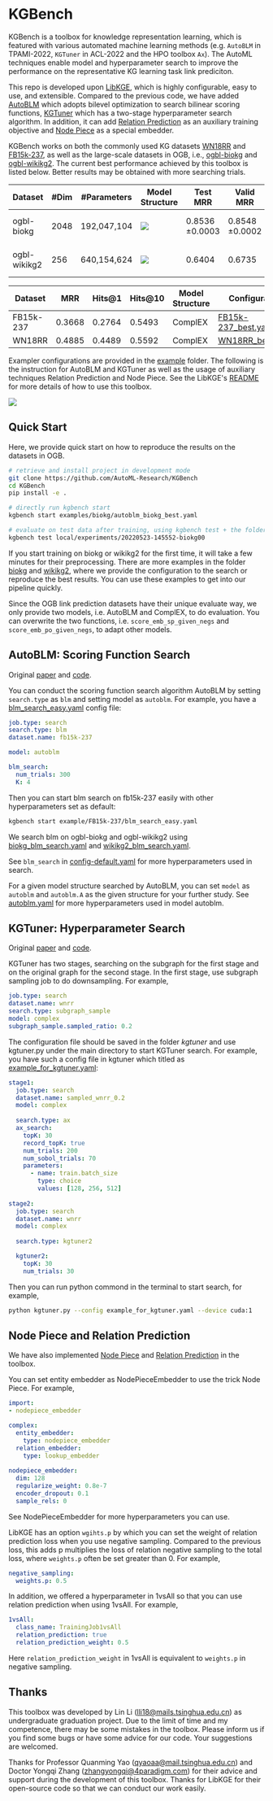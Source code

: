 # KGBench

KGBench is a toolbox for knowledge representation learning, which is featured with various automated machine learning methods (e.g. `AutoBLM` in TPAMI-2022, `KGTuner` in ACL-2022 and the HPO toolbox `Ax`). The AutoML techniques enable model and hyperparameter search to improve the performance on the representative KG learning task link prediciton.

This repo is developed upon [LibKGE](https://github.com/uma-pi1/kge), which is highly configurable, easy to use, and extensible. Compared to the previous code, we have added [AutoBLM](https://ieeexplore.ieee.org/document/9729658) which adopts bilevel optimization to search bilinear scoring functions, [KGTuner](https://aclanthology.org/2022.acl-long.194.pdf) which has a two-stage hyperparameter search algorithm. In addition, it can add [Relation Prediction](https://openreview.net/pdf?id=Qa3uS3H7-Le) as an auxiliary training objective and [Node Piece](https://arxiv.org/abs/2106.12144) as a special embedder.

KGBench works on both the commonly used KG datasets [WN18RR](https://github.com/TimDettmers/ConvE/blob/master/WN18RR.tar.gz) and [FB15k-237](https://www.microsoft.com/en-us/download/details.aspx?id=52312), as well as the large-scale datasets in OGB, i.e., [ogbl-biokg](https://ogb.stanford.edu/docs/linkprop/#ogbl-biokg) and [ogbl-wikikg2](https://ogb.stanford.edu/docs/linkprop/#ogbl-wikikg2). The current best performance achieved by this toolbox is listed below. Better results may be obtained with more searching trials.

| Dataset      | #Dim | #Parameters | Model Structure                                              | Test MRR       | Valid MRR      | Configuration                                          | Hardware         | Mem     |
| ------------ | ---- | ----------- | ------------------------------------------------------------ | -------------- | -------------- | ------------------------------------------------------ | ---------------- | ------- |
| ogbl-biokg   | 2048 | 192,047,104 | ![](./docs/kgbench/blm_biokg.png) | 0.8536 ±0.0003 | 0.8548 ±0.0002 | [biokg_best.yaml](example/biokg/biokg_best.yaml)       | Tesla A100 (80G) | 7687MB  |
| ogbl-wikikg2 | 256  | 640,154,624 | ![](./docs/kgbench/blm_wikikg2.png) | 0.6404         | 0.6735         | [wikikg2_best.yaml](example/wikikg2/wikikg2_best.yaml) | Tesla A100 (80G) | 41307MB |



| Dataset   | MRR    | Hits@1 | Hits@10 | Model Structure | Configuration                                                |
| --------- | ------ | ------ | ------- | --------------- | ------------------------------------------------------------ |
| FB15k-237 | 0.3668 | 0.2764 | 0.5493  | ComplEX         | [FB15k-237_best.yaml](example/FB15k-237/FB15k-237_best.yaml) |
| WN18RR    | 0.4885 | 0.4489 | 0.5592  | ComplEX         | [WN18RR_best.yaml](example/WN18RR/WN18RR_best.yaml)          |



Exampler configurations are provided in the [example](example) folder. The following is the instruction for AutoBLM and KGTuner as well as the usage of auxiliary techniques Relation Prediction and Node Piece. See the LibKGE's [README](https://github.com/uma-pi1/kge/blob/master/README.md) for more details of how to use this toolbox. 

![](./docs/kgbench/code.png)



## Quick Start 

Here, we provide quick start on how to reproduce the results on the datasets in OGB.

```bash
# retrieve and install project in development mode
git clone https://github.com/AutoML-Research/KGBench
cd KGBench
pip install -e .

# directly run kgbench start
kgbench start examples/biokg/autoblm_biokg_best.yaml

# evaluate on test data after training, using kgbench test + the folder where your training results saved, for example, 
kgbench test local/experiments/20220523-145552-biokg00
```

If you start training on biokg or wikikg2 for the first time, it will take a few minutes for their preprocessing. There are more examples in the folder [biokg](example/biokg) and [wikikg2](example/wikikg2), where we provide the configuration to the search or reproduce the best results. You can use these examples to get into our pipeline quickly. 

Since the OGB link prediction datasets have their unique evaluate way, we only provide two models, i.e. AutoBLM and ComplEX, to do evaluation. You can overwrite the two functions, i.e. `score_emb_sp_given_negs` and `score_emb_po_given_negs`, to adapt other models.



## AutoBLM: Scoring Function Search

Original [paper](https://ieeexplore.ieee.org/document/9729658) and [code](https://github.com/AutoML-Research/AutoSF).

You can conduct the scoring function search algorithm AutoBLM by setting `search.type` as `blm` and setting model as `autoblm`. For example, you have a [blm_search_easy.yaml](example/FB15k-237/blm_search_easy.yaml) config file:

```yaml
job.type: search
search.type: blm
dataset.name: fb15k-237

model: autoblm

blm_search:
  num_trials: 300
  K: 4
```
Then you can start blm search on fb15k-237 easily with other hyperparameters set as default: 

```bash
kgbench start example/FB15k-237/blm_search_easy.yaml
```
We search blm on ogbl-biokg and ogbl-wikikg2 using [biokg_blm_search.yaml](example/biokg/biokg_blm_search.yaml) and [wikikg2_blm_search.yaml](example/wikikg2/wikikg2_blm_search.yaml).

See `blm_search` in [config-default.yaml](kgbench/config-default.yaml) for more hyperparameters used in search.

For a given model structure searched by AutoBLM,  you can set `model` as `autoblm` and `autoblm.A` as the given structure for your further study. See [autoblm.yaml](kgbench/model/autoblm.yaml) for more hyperparameters used in model autoblm.



## KGTuner: Hyperparameter Search

Original [paper](https://aclanthology.org/2022.acl-long.194.pdf) and [code](https://github.com/AutoML-Research/KGTuner).

KGTuner has two stages, searching on the subgraph for the first stage and on the original graph for the second stage. In the first stage, use subgraph sampling job to do downsampling. For example, 

```yaml
job.type: search
dataset.name: wnrr
search.type: subgraph_sample
model: complex
subgraph_sample.sampled_ratio: 0.2
```

The configuration file should be saved in the folder *kgtuner*  and use kgtuner.py under the main directory to start KGTuner search. For example, you have such a config file in kgtuner which titled as [example_for_kgtuner.yaml](kgtuner/example_for_kgtuner.yaml): 

```yaml
stage1:
  job.type: search
  dataset.name: sampled_wnrr_0.2
  model: complex
  
  search.type: ax
  ax_search:
    topK: 30
    record_topK: true
    num_trials: 200
    num_sobol_trials: 70
    parameters:
      - name: train.batch_size
        type: choice
        values: [128, 256, 512]
        
stage2:
  job.type: search
  dataset.name: wnrr
  model: complex
  
  search.type: kgtuner2

  kgtuner2:
    topK: 30
    num_trials: 30
```

Then you can run python commond in the terminal to start search, for example,

```bash
python kgtuner.py --config example_for_kgtuner.yaml --device cuda:1
```



## Node Piece and Relation Prediction

We have also implemented [Node Piece](https://arxiv.org/abs/2106.12144) and [Relation Prediction](https://openreview.net/pdf?id=Qa3uS3H7-Le) in the toolbox. 

You can set entity embedder as NodePieceEmbedder to use the trick Node Piece. For example, 

```yaml
import:
- nodepiece_embedder

complex:
  entity_embedder:
    type: nodepiece_embedder
  relation_embedder:
    type: lookup_embedder
    
nodepiece_embedder: 
  dim: 128
  regularize_weight: 0.8e-7
  encoder_dropout: 0.1
  sample_rels: 0
```

See NodePieceEmbedder for more hyperparameters you can use.

LibKGE has an option `wgihts.p` by which you can set the weight of relation prediction loss when you use negative sampling. Compared to the previous loss, this adds p multiplies the loss of relation negative sampling to the total loss, where `weights.p` often be set greater than 0. For example, 

```yaml
negative_sampling:
  weights.p: 0.5
```

In addition, we offered a hyperparameter in 1vsAll so that you can use relation prediction when using 1vsAll. For example, 

```yaml
1vsAll:
  class_name: TrainingJob1vsAll
  relation_prediction: true
  relation_prediction_weight: 0.5
```

Here `relation_prediction_weight` in 1vsAll is equivalent to `weights.p` in negative sampling. 

## Thanks

This toolbox was developed by Lin Li (lli18@mails.tsinghua.edu.cn) as undergraduate graduation project. Due to the limit of time and my competence, there may be some mistakes in the toolbox. Please inform us if you find some bugs or have some advice for our code. Your suggestions are welcomed. 

Thanks for Professor Quanming Yao (qyaoaa@mail.tsinghua.edu.cn) and Doctor Yongqi Zhang (zhangyongqi@4paradigm.com) for their advice and support during the development of this toolbox. Thanks for LibKGE for their open-source code so that we can conduct our work easily. 
